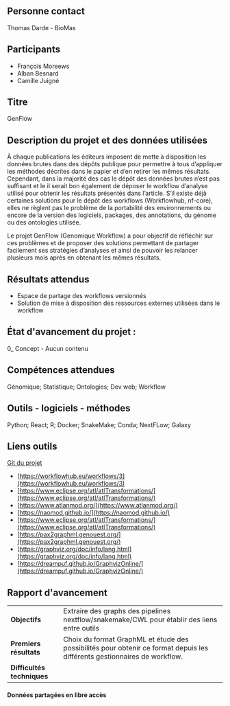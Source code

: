 ## Personne contact
Thomas Darde - BioMas

## Participants
- François Moreews
- Alban Besnard
- Camille Juigné

## Titre
GenFlow

## Description du projet et des données utilisées

À chaque publications les éditeurs imposent de mette à disposition les données brutes dans des dépôts publique pour permettre à tous d’appliquer les méthodes décrites dans le papier et d’en retirer les mêmes résultats. Cependant, dans la majorité des cas le dépôt des données brutes n’est pas suffisant et le il serait bon également de déposer le workflow d’analyse utilisé pour obtenir les résultats présentés dans l’article. S’il existe déjà certaines solutions pour le dépôt des workflows (Workflowhub, nf-core), elles ne règlent pas le problème de la portabilité des environnements ou encore de la version des logiciels, packages, des annotations, du génome ou des ontologies utilisée.

Le projet GenFlow (Genomique Workflow) a pour objectif de réfléchir sur ces problèmes et de proposer des solutions permettant de partager facilement ses stratégies d’analyses et ainsi de pouvoir les relancer plusieurs mois après en obtenant les mêmes résultats.

## Résultats attendus
- Espace de partage des workflows versionnés
- Solution de mise à disposition des ressources externes utilisées dans le workflow

## État d'avancement du projet : 
0_ Concept - Aucun contenu

## Compétences attendues
Génomique; Statistique; Ontologies; Dev web; Workflow

## Outils - logiciels - méthodes
Python; React; R; Docker; SnakeMake; Conda; NextFLow; Galaxy

## Liens outils

[Git du projet](https://github.com/BioMAs/genflow-biogen-hack-2020)

- [https://workflowhub.eu/workflows/3](https://workflowhub.eu/workflows/3)
- [https://www.eclipse.org/atl/atlTransformations/](https://www.eclipse.org/atl/atlTransformations/)
- [https://www.atlanmod.org/](https://www.atlanmod.org/)
- [https://naomod.github.io/](https://naomod.github.io/)
- [https://www.eclipse.org/atl/atlTransformations/](https://www.eclipse.org/atl/atlTransformations/)
- [https://pax2graphml.genouest.org/](https://pax2graphml.genouest.org/)
- [https://graphviz.org/doc/info/lang.html](https://graphviz.org/doc/info/lang.html) 
- [https://dreampuf.github.io/GraphvizOnline/](https://dreampuf.github.io/GraphvizOnline/)


## Rapport d'avancement

| | |
|---|---|
|**Objectifs**|Extraire des graphs des pipelines nextflow/snakemake/CWL pour établir des liens entre outils|
|**Premiers résultats**|Choix du format GraphML et étude des possibilités pour obtenir ce format depuis les différents gestionnaires de workflow.|
|**Difficultés techniques**||

#### Données partagées en libre accès
